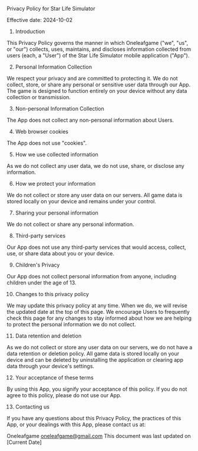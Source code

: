 Privacy Policy for Star Life Simulator

Effective date: 2024-10-02

1. Introduction

This Privacy Policy governs the manner in which Oneleafgame ("we", "us", or "our") collects, uses, maintains, and discloses information collected from users (each, a "User") of the Star Life Simulator mobile application ("App").

2. Personal Information Collection

We respect your privacy and are committed to protecting it. We do not collect, store, or share any personal or sensitive user data through our App. The game is designed to function entirely on your device without any data collection or transmission.

3. Non-personal Information Collection

The App does not collect any non-personal information about Users.

4. Web browser cookies

The App does not use "cookies".

5. How we use collected information

As we do not collect any user data, we do not use, share, or disclose any information.

6. How we protect your information

We do not collect or store any user data on our servers. All game data is stored locally on your device and remains under your control.

7. Sharing your personal information

We do not collect or share any personal information.

8. Third-party services

Our App does not use any third-party services that would access, collect, use, or share data about you or your device.

9. Children's Privacy

Our App does not collect personal information from anyone, including children under the age of 13.

10. Changes to this privacy policy

We may update this privacy policy at any time. When we do, we will revise the updated date at the top of this page. We encourage Users to frequently check this page for any changes to stay informed about how we are helping to protect the personal information we do not collect.

11. Data retention and deletion

As we do not collect or store any user data on our servers, we do not have a data retention or deletion policy. All game data is stored locally on your device and can be deleted by uninstalling the application or clearing app data through your device's settings.

12. Your acceptance of these terms

By using this App, you signify your acceptance of this policy. If you do not agree to this policy, please do not use our App.

13. Contacting us

If you have any questions about this Privacy Policy, the practices of this App, or your dealings with this App, please contact us at:

Oneleafgame
oneleafgame@gmail.com
This document was last updated on [Current Date]
